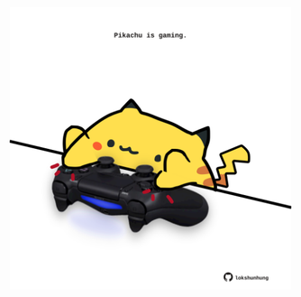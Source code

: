 <!-- built at 19/01/2024, 01:25:33 UTC -->
<p align="center">
  <img width="500" height="500" src="./ReadmeImage.svg">
</p>
